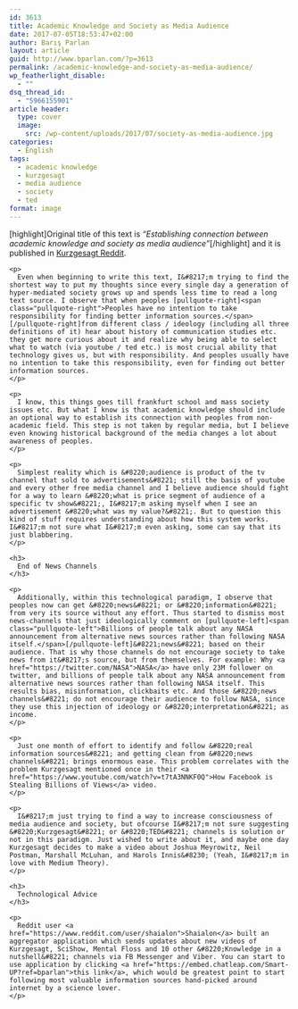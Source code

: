 ```yaml
---
id: 3613
title: Academic Knowledge and Society as Media Audience
date: 2017-07-05T18:53:47+02:00
author: Barış Parlan
layout: article
guid: http://www.bparlan.com/?p=3613
permalink: /academic-knowledge-and-society-as-media-audience/
wp_featherlight_disable:
  - ""
dsq_thread_id:
  - "5966155901"
article header:
  type: cover
  image:
    src: /wp-content/uploads/2017/07/society-as-media-audience.jpg
categories:
  - English
tags:
  - academic knowledge
  - kurzgesagt
  - media audience
  - society
  - ted
format: image
---
```


<div class="usertext-body may-blank-within md-container ">
  <div class="md">
    <p>
      [highlight]Original title of this text is <em>&#8220;Establishing connection between academic knowledge and society as media audience&#8221;</em>[/highlight] and it is published in <a href="https://www.reddit.com/r/kurzgesagt/comments/6buioc/establishing_connection_between_academic/">Kurzgesagt Reddit</a>.
    </p>
    
    <p>
      Even when beginning to write this text, I&#8217;m trying to find the shortest way to put my thoughts since every single day a generation of hyper-mediated society grows up and spends less time to read a long text source. I observe that when peoples [pullquote-right]<span class="pullquote-right">Peoples have no intention to take responsibility for finding better information sources.</span>[/pullquote-right]from different class / ideology (including all three definitions of it) hear about history of communication studies etc. they get more curious about it and realize why being able to select what to watch (via youtube / ted etc.) is most crucial ability that technology gives us, but with responsibility. And peoples usually have no intention to take this responsibility, even for finding out better information sources.
    </p>
    
    <p>
      I know, this things goes till frankfurt school and mass society issues etc. But what I know is that academic knowledge should include an optional way to establish its connection with peoples from non-academic field. This step is not taken by regular media, but I believe even knowing historical background of the media changes a lot about awareness of peoples.
    </p>
    
    <p>
      Simplest reality which is &#8220;audience is product of the tv channel that sold to advertisements&#8221; still the basis of youtube and every other free media channel and I believe audience should fight for a way to learn &#8220;what is price segment of audience of a specific tv show&#8221;, I&#8217;m asking myself when I see an advertisement &#8220;what was my value?&#8221;. But to question this kind of stuff requires understanding about how this system works. I&#8217;m not sure what I&#8217;m even asking, some can say that its just blabbering.
    </p>
    
    <h3>
      End of News Channels
    </h3>
    
    <p>
      Additionally, within this technological paradigm, I observe that peoples now can get &#8220;news&#8221; or &#8220;information&#8221; from very its source without any effort. Thus started to dismiss most news-channels that just ideologically comment on [pullquote-left]<span class="pullquote-left">Billions of people talk about any NASA announcement from alternative news sources rather than following NASA itself.</span>[/pullquote-left]&#8221;news&#8221; based on their audience. That is why those channels do not encourage society to take news from it&#8217;s source, but from themselves. For example: Why <a href="https://twitter.com/NASA">NASA</a> have only 23M follower on twitter, and billions of people talk about any NASA announcement from alternative news sources rather than following NASA itself. This results bias, misinformation, clickbaits etc. And those &#8220;news channels&#8221; do not encourage their audience to follow NASA, since they use this injection of ideology or &#8220;interpretation&#8221; as income.
    </p>
    
    <p>
      Just one month of effort to identify and follow &#8220;real information sources&#8221; and getting clean from &#8220;news channels&#8221; brings enormous ease. This problem correlates with the problem Kurzgesagt mentioned once in their <a href="https://www.youtube.com/watch?v=t7tA3NNKF0Q">How Facebook is Stealing Billions of Views</a> video.
    </p>
    
    <p>
      I&#8217;m just trying to find a way to increase consciousness of media audience and society, but ofcourse I&#8217;m not sure suggesting &#8220;Kurzgesagt&#8221; or &#8220;TED&#8221; channels is solution or not in this paradigm. Just wished to write about it, and maybe one day Kurzgesagt decides to make a video about Joshua Meyrowitz, Neil Postman, Marshall McLuhan, and Harols Innis&#8230; (Yeah, I&#8217;m in love with Medium Theory).
    </p>
    
    <h3>
      Technological Advice
    </h3>
    
    <p>
      Reddit user <a href="https://www.reddit.com/user/shaialon">Shaialon</a> built an aggregator application which sends updates about new videos of Kurzgesagt, SciShow, Mental Floss and 10 other &#8220;Knowledge in a nutshell&#8221; channels via FB Messenger and Viber. You can start to use application by clicking <a href="https://embed.chatleap.com/Smart-UP?ref=bparlan">this link</a>, which would be greatest point to start following most valuable information sources hand-picked around internet by a science lover.
    </p>
  </div>
</div>